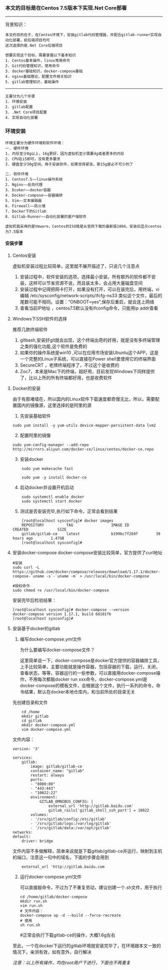 ### 本文的目标是在Centos 7.5版本下实现.Net Core部署
---
背景知识：
    
    本文的目的在于，在Centos环境下，安装gitlab代码管理器，并配合gitlab-runner实现自动化部署，前后端项目均可
    这次选择的是.Net Core后端项目

    想要实现这个目标，需要掌握以下基本知识
    1. Centos基本操作，linux常用命令
    2. Git代码管理知识，常用命令
    3. docker基础知识，docker-compose基础
    4. nginx基础理论，配置文件相关知识
    5. gitlab管理知识，基础操作




---



    主要分为几个步骤
    1. 环境安装
    2. gitlab配置
    3. .Net Core项目配置
    4. 实现自动化部署


### 环境安装
    环境主要分为硬件环境和软件环境：
    一. 硬件环境
    1. 内存至少8g以上，16g更好，因为虚拟机至少需要4g或者更多的内存
    2. CPU在i5即可，没有更多要求
    3. 硬盘至少30g空间，用于安装软件，如果觉得紧张，那15g是必不可少的了

    二. 软件环境
    1. Centos7.5——linux操作系统
    2. Nginx——反向代理
    3. Dcoker——docker容器
    4. Docker-compose——容器编排
    5. Vim——文本编辑器
    6. Firewall——防火墙
    7. Docker下的Gitlab
    8. Gitlab-Runner——自动化部署的客户端软件

    虚拟机我采用的是Vmware，Centos的ISO我是从官网下载的最新版1804，安装后显示centos为7.5版本

#### 安装步骤
1. Centos安装

    虚拟机安装过程比较简单，这里就不展开描述了，只说几个注意点
    1. 安装过程中，软件安装的选项，选择最小安装，所有额外的软件都不安装，这样可以节省资源不说，而且装太多，会占用大量磁盘空间
    2. 安装过程中记得把网卡打开，如果没有打开，可以在装完后，用终端，vi编辑 /etc/sysconfig/network-scripts/ifcfg-ns33 类似这个文件，最后的尾数可能不相同。设置：“ONBOOT=yes”,保存后重启，就会连上网络
    3. 查看当前IP地址 ，centos7.5默认没有ifconfig命令，只能用ip addr查看

2. Windows下SSH软件的选择

    推荐几款终端软件
    1. gitbash,安装好git就会出现，这个终端出奇的好用，就是没有多终端管理之类的强化功能,这个软件是免费的
    2. 如果你的操作系统是win10 ,可以在应用市场安装Ubuntu这个APP，这是一个完整的Linux子系统，可以直接在Power shell里使用它的终端界面
    3. SecureCRT ，老牌终端程序了，不过这个是收费的
    4. Zoc7，本来是Mac下的终端，超好用，目前发现Windows下同样提供了，比以上所的所有终端都好用，也是收费软件

3. Docker的安装
    
    由于有那堵墙在，所以国内的Linux软件下载速度都奇慢无比，所以，需要配置国内的镜像源，这里选择的是阿里的源
    1. 先安装基础软件
    ```
    sudo yum install -y yum-utils device-mapper-persistent-data lvm2
    ```
    2. 配置阿里的镜像
    ```
    sudo yum-config-manager --add-repo http://mirrors.aliyun.com/docker-ce/linux/centos/docker-ce.repo
    ```
    3. 安装docker
    ```
        sudo yum makecache fast

        sudo yum -y install docker-ce
    ```
    4. 启动docker并设置开机启动
    ```
        sudo systemctl enable docker
        sudo systemctl start docker
    ```
    5. 测试是否安装完毕,执行如下命令，正常会看到结果
    ```
        [root@localhost sysconfig]# docker images
        REPOSITORY          TAG                 IMAGE ID            CREATED             SIZE
        gitlab/gitlab-ce    latest              b199bc7f269f        39 hours ago        1.47GB
        [root@localhost sysconfig]#    

    ```
4. 安装docker-compose 
    docker-compose安装比较简单，官方提供了curl地址
    ```
    #安装
    sudo curl -L https://github.com/docker/compose/releases/download/1.17.1/docker-compose-`uname -s`-`uname -m` > /usr/local/bin/docker-compose

    #授权命令
    sudo chmod +x /usr/local/bin/docker-compose
    ```
    安装完毕后检验结果：
    ```
    [root@localhost sysconfig]# docker-compose --version
    docker-compose version 1.17.1, build 6d101fb
    [root@localhost sysconfig]# 

    ```
    
5. 安装基于docker的gitlab

    1. 编写docker-compose.yml文件

        为什么要编写docker-compose文件？
        
        这里简单说一下，docker-compose是docker官方提供的容器编排工具，上手比较简单，主要功能就是操作容器，包括容器的下载，运行，关闭，查看状态，等等，容器运行的一些参数，可以直接用docker-compose操作，不用每次都敲docker run xxx命令，docker-compose.yml是docker-compose的模板文件，会根据这个文件，执行一系列的命令，命令结果，默认在docker本地仓库内，和当前所处的目录无关

    先创建目录和文件
    ```
        cd /home
        mkdir gitlab
        cd gitlab
        mkdir docker-compose.yml
        vim docker-compose.yml

    ```
    文件内容：
    ```
    version: '3'

    services:
        gitlab:
            image: gitlab/gitlab-ce
            container_name: "gitlab"
            restart: always
            ports:
            - "8080:80"
            - "443:443"
            - "10022:22"
            environment:
                GITLAB_OMNIBUS_CONFIG: |
                    external_url 'http://gitlab.baidu.com'
                    gitlab_rails['gitlab_shell_ssh_port'] = 10022
            volumes:
            - '/srv/gitlab/config:/etc/gitlab'
            - '/srv/gitlab/logs:/var/log/gitlab'
            - '/srv/gitlab/data:/var/opt/gitlab'
    networks:
    default:
        driver: bridge
    ```
    文件内容不多做解释，简单来说就是下载gitlab/gitlab-ce并运行，映射到主机的端口，注意这一句中的域名，下面的步骤会用到
    ```
        external_url 'http://gitlab.baidu.com
    ```
    2. 运行docker-compose.yml文件

        可以直接敲命令，不过为了不重复劳动，建议创建一个.sh文件，用于执行
        ```
        cd /home/gitlab/docker-compose
        mkdir run.sh
        vim run.sh
        # 文件内容：
        docker-compose up -d --build --force-recreate
        # 使用
        sh run.sh
        ```
        #正常会执行下载gitlab-ce的操作，大概1.6g左右

    至此，一个在docker下运行的gitlab环境就安装完毕了，在环境跟本文一致的情况下，亲测有效，如有意外，自行解决

    
    *注意：以上所有操作，均在root用户下进行，下面也不再重复*
    
    


